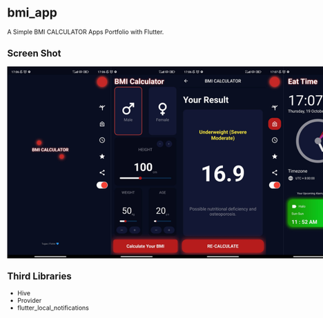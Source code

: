 # bmi_app

A Simple BMI CALCULATOR Apps Portfolio with Flutter.

## Screen Shot
<div style="display:flex;">
    <img alt="Splash" title="Splash" width="200px" src="assets/1.jpg" />
    <img alt="Home" title="Home" width="200px" src="assets/2.jpg" />
    <img alt="Result" title="Result" width="200px" src="assets/3.jpg" />
    <img alt="Clock" title="Clock" width="200px" src="assets/4.jpg" />
    <img alt="Alarm" title="Alarm" width="200px" src="assets/5.jpg" />
    <img alt="Detail" title="Detail" width="200px" src="assets/6.jpg" />
</div>

## Third Libraries
- Hive
- Provider
- flutter_local_notifications
